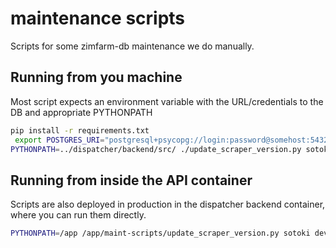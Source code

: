 # maintenance scripts

Scripts for some zimfarm-db maintenance we do manually.

## Running from you machine

Most script expects an environment variable with the URL/credentials to the DB and appropriate PYTHONPATH

```sh
pip install -r requirements.txt
 export POSTGRES_URI="postgresql+psycopg://login:password@somehost:5432/zimfarm"
PYTHONPATH=../dispatcher/backend/src/ ./update_scraper_version.py sotoki dev
```

## Running from inside the API container

Scripts are also deployed in production in the dispatcher backend container, where you can run them directly.

```sh
PYTHONPATH=/app /app/maint-scripts/update_scraper_version.py sotoki dev
```